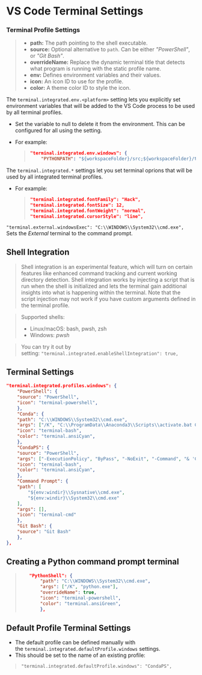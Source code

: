 # VS Code Terminal Settings
### Terminal Profile Settings
> - **path:** The path pointing to the shell executable.
> - **source:** Optional alternative to `path`. Can be either *"PowerShell"*, or *"Git Bash"*.
> - **overrideName:** Replace the dynamic terminal title that detects what program is running with the static profile name.
> - **env:** Defines environment variables and their values.
> - **icon:** An icon ID to use for the profile.
> - **color:** A theme color ID to style the icon.

The `terminal.integrated.env.<platform>` setting lets you explicitly set environment variables that will be added to the VS Code process to be used by all terminal profiles.

- Set the variable to null to delete it from the environment. This can be configured for all  using the  setting.

- For example:
    > ```json
    > "terminal.integrated.env.windows": {
    >     "PYTHONPATH": "${workspaceFolder}/src;${workspaceFolder}/tests;${workspaceFolder}/examples;${env:PYTHONPATH}"
    > ```

The `terminal.integrated.*` settings let you set terminal oprions that will be used by all integrated terminal profiles.

- For example:
    > ```json
    > "terminal.integrated.fontFamily": "Hack",
    > "terminal.integrated.fontSize": 12,
    > "terminal.integrated.fontWeight": "normal",
    > "terminal.integrated.cursorStyle": "line",
    > ```

`"terminal.external.windowsExec": "C:\\WINDOWS\\System32\\cmd.exe",` Sets the *External* terminal to the command prompt.

## Shell Integration
> Shell integration is an experimental feature, which will turn on certain features like enhanced command tracking and current working directory detection. Shell integration works by injecting a script that is run when the shell is initialized and lets the terminal gain additional insights into what is happening within the terminal. Note that the script injection may not work if you have custom arguments defined in the terminal profile.

> Supported shells:
> - Linux/macOS: bash, pwsh, zsh
> - Windows: *pwsh*

> You can try it out by setting: `"terminal.integrated.enableShellIntegration": true,`

## Terminal Settings
```json
"terminal.integrated.profiles.windows": {
    "PowerShell": {
    "source": "PowerShell",
    "icon": "terminal-powershell",
    },
    "Conda": {
    "path": "C:\\WINDOWS\\System32\\cmd.exe",
    "args": ["/K", "C:\\ProgramData\\Anaconda3\\Scripts\\activate.bat C:\\ProgramData\\Anaconda3"],
    "icon": "terminal-bash",
    "color": "terminal.ansiCyan",
    },
    "CondaPS": {
    "source": "PowerShell",
    "args": ["-ExecutionPolicy", "ByPass", "-NoExit", "-Command", "& 'C:\\ProgramData\\Anaconda3\\shell\\condabin\\conda-hook.ps1' ; conda activate 'C:\\ProgramData\\Anaconda3'"],
    "icon": "terminal-bash",
    "color": "terminal.ansiCyan",
    },
    "Command Prompt": {
    "path": [
        "${env:windir}\\Sysnative\\cmd.exe",
        "${env:windir}\\System32\\cmd.exe"
    ],
    "args": [],
    "icon": "terminal-cmd"
    },
    "Git Bash": {
    "source": "Git Bash"
    },
},

```
## Creating a Python command prompt terminal
> ```json
>    "PythonShell": {
>        "path": "C:\\WINDOWS\\System32\\cmd.exe",
>        "args": ["/K", "python.exe"],
>        "overrideName": true,
>        "icon": "terminal-powershell",
>        "color": "terminal.ansiGreen",
>        },
> ```

## Default Profile Terminal Settings
- The default profile can be defined manually with the `terminal.integrated.defaultProfile.windows` settings.
- This should be set to the name of an existing profile:
> `"terminal.integrated.defaultProfile.windows": "CondaPS",`

